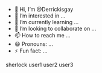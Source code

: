- 👋 Hi, I’m @Derrickisgay
- 👀 I’m interested in ...
- 🌱 I’m currently learning ...
- 💞️ I’m looking to collaborate on ...
- 📫 How to reach me ...
- 😄 Pronouns: ...
- ⚡ Fun fact: ...

<!---
Derrickisgay/Derrickisgay is a ✨ special ✨ repository because its `README.md` (this file) appears on your GitHub profile.
You can click the Preview link to take a look at your changes.
--->sherlock user1 user2 user3
